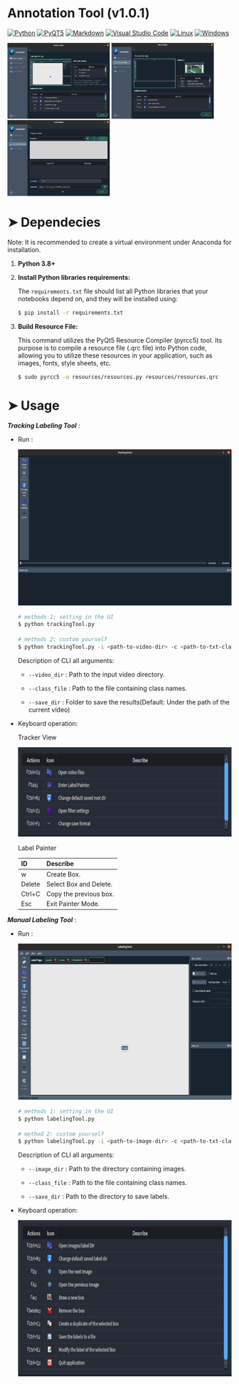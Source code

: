 # Annotation Tool (v1.0.1)
<p>
    <a href="#"><img alt="Python" src="https://img.shields.io/badge/Python-14354C.svg?logo=python&logoColor=white"></a>
    <a href="#"><img alt="PyQT5" src="https://img.shields.io/badge/PyQT5-49D.svg?logo=Qt&logoColor=white"></a>
    <a href="#"><img alt="Markdown" src="https://img.shields.io/badge/Markdown-000000.svg?logo=markdown&logoColor=white"></a>
    <a href="#"><img alt="Visual Studio Code" src="https://img.shields.io/badge/Visual%20Studio%20Code-ad78f7.svg?logo=visual-studio-code&logoColor=white"></a>
    <a href="#"><img alt="Linux" src="https://img.shields.io/badge/Linux-0078D6?logo=linux&logoColor=white"></a>
    <a href="#"><img alt="Windows" src="https://img.shields.io/badge/Windows-0078D6?logo=windows&logoColor=white"></a>
</p>

<p class="center">
    <img src="./demo/labelingPage.png" height=170px width=230px>
    <img src="./demo/trackingPage.png" height=170px width=230px>
    <img src="./demo/formatPage.png" height=170px width=230px>
</p>

<h1 id="Dependecies">➤ Dependecies</h1>

Note: It is recommended to create a virtual environment under Anaconda for installation.


1) **Python 3.8+** 

2) **Install Python libraries requirements:**

    The `requirements.txt` file should list all Python libraries that your notebooks
    depend on, and they will be installed using:
    ```bash
    $ pip install -r requirements.txt
    ```

3) **Build Resource File:**

    This command utilizes the PyQt5 Resource Compiler (pyrcc5) tool. Its purpose is to compile a resource file (.qrc file) into Python code, allowing you to utilize these resources in your application, such as images, fonts, style sheets, etc.
    ```bash
    $ sudo pyrcc5 -o resources/resources.py resources/resources.qrc
    ```

<h1 id="Usage">➤ Usage</h1>

***Tracking Labeling Tool*** :

- Run :

    <p>
        <img src="./demo/trackingUI.png" height=350px width=700px>
    </p>

    ```bash
    # methods 1: setting in the UI
    $ python trackingTool.py

    # methods 2: custom yourself
    $ python trackingTool.py -i <path-to-video-dir> -c <path-to-txt-classes> -o <path-to-ouput-dir>
    ```

    Description of CLI all arguments:
    - `--video_dir` : Path to the input video directory.

    - `--class_file` : Path to the file containing class names.

    - `--save_dir` : Folder to save the results(Default: Under the path of the current video)

- Keyboard operation:

    Tracker View

    <p>
        <img src="./demo/trackingKeyboard.png" height=200px width=550px>
    </p>

    Label Painter

    | ID       | Describe             |
    |----------|----------------------|
    | w        |Create Box.           |
    | Delete   |Select Box and Delete.|
    | Ctrl+C   |Copy the previous box.|
    | Esc      |Exit Painter Mode.    |


***Manual Labeling Tool*** :

- Run :

    <p>
        <img src="./demo/labelingUI.png" height=350px width=700px>
    </p>

    ```bash
    # methods 1: setting in the UI
    $ python labelingTool.py

    # method 2: custom yourself
    $ python labelingTool.py -i <path-to-image-dir> -c <path-to-txt-classes> -o <path-to-label-dir>
    ```

    Description of CLI all arguments:

    - `--image_dir` : Path to the directory containing images.

    - `--class_file` : Path to the file containing class names.

    - `--save_dir` : Path to the directory to save labels.

- Keyboard operation:

    <p>
        <img src="./demo/labelingKeyboard.png" height=350px width=700px>
    </p>